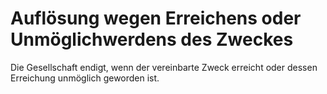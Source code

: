 # Auflösung wegen Erreichens oder Unmöglichwerdens des Zweckes

Die Gesellschaft endigt, wenn der vereinbarte Zweck erreicht oder dessen Erreichung unmöglich geworden ist.